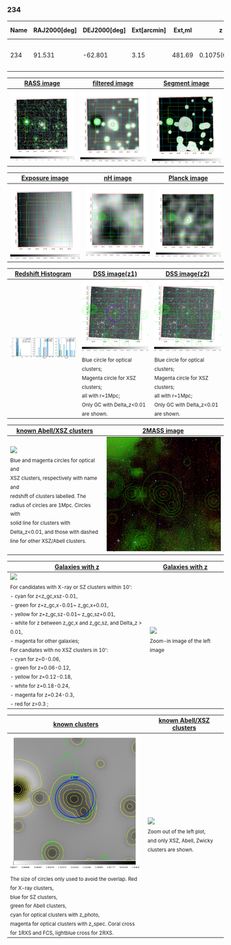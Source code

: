 <div STYLE="page-break-after: always;"></div>

### 234

|Name|RAJ2000[deg]|DEJ2000[deg] |Ext[arcmin]| Ext,ml | z | z_src| C|GC(XSZ,Delta_z<0.01)| GC(OPT,Delta_z<0.01)|GC| R_sig[arcmin] | R500[arcmin] | R500[Mpc]| CRsig[c/s] | CR500[c/s] |L500[1E44 erg/s]|F500[1E-12 erg/s/cm^2]| M500[1E14 Msun]|Tx[keV]|Cnt_sig|Beta|Rc[arcmin]|Comment|Alias|
|---|---|---|---|---|---|------|---|--------|---------|----------|---|---|---|---|---|---|---|---|---|---|---|---|---|---|
|234| 91.531| -62.801| 3.15| 481.69| 0.1075(0.008)| z2, z_xsz| B| PSZ2, Tar| A| A, PSZ2, Tar, W| 14.162| 7.847| 0.925| 0.215(0.013)| 0.200(0.013)| 1.090(0.036)| 3.685(0.123)| 2.50(0.04)| 3.90(0.04)| 970.9| 0.779(-0.071+0.090)| 4.628(-0.607+0.696)| -| k390|

|[RASS image](../image/234/234_img.pdf)|[filtered image](../image/234/234_fil.pdf)|[Segment image](../image/234/234_seg.pdf)|
|-------------------|--------------------|-------------------|
| <img src="../image/234/234_img.png" width="300">  | <img src="../image/234/234_fil.png" width="300">   | <img src="../image/234/234_seg.png" width="300">  |

|[Exposure image](../image/234/234_mex.pdf)| [nH image](../image/234/234_nh.pdf)| [Planck image](../image/234/234_p.pdf)|
|-------------------|--------------------|-------------------|
|<img src="../image/234/234_mex.png" width="300">   | <img src="../image/234/234_nh.png" width="300">    | <img src="../image/234/234_p.png" width="300"> |

|[Redshift Histogram](../image/234/234_zg.pdf) | [DSS image(z1)](../image/234/234_dss_z1.pdf)      |  [DSS image(z2)](../image/234/234_dss_z2.pdf)    |
|-------------------|--------------------|-------------------|
|<img src="../image/234/234_zg.png" width="300"> |<img src="../image/234/234_dss_z1.png" width="300"> <sub><br>Blue circle for optical clusters; <br>Magenta circle for XSZ clusters; <br>all with r=1Mpc; <br>Only GC with Delta_z<0.01 are shown. </sub>| <img src="../image/234/234_dss_z2.png" width="300"><sub><br>Blue circle for optical clusters; <br>Magenta circle for XSZ clusters; <br>all with r=1Mpc; <br>Only GC with Delta_z<0.01 are shown. </sub> |

|[known Abell/XSZ clusters](../image/234/234_m.pdf) | [2MASS image](../image/234/234_2mass.pdf)      |
|-------------------|-------------------|
|<img src=../image/234/234_m.png width="300"> <br><sub>Blue and magenta circles for optical and <br>XSZ clusters, respectively with name and <br>redshift of clusters labelled. The <br>radius of circles are 1Mpc. Circles with <br>solid line for clusters with <br>Delta_z<0.01, and those with dashed <br>line for other XSZ/Abell clusters.        </sub>|<img src="../image/234/234_2mass.png" width="300">  |

|[Galaxies with z](../image/234/234_opt_ned.pdf) |[Galaxies with z](../image/234/234_opt_ned_zoom.pdf) |
|-------------------|-------------------|
| <img src=../image/234/234_opt_ned.png width="300"> <br><sub> For candidates with X-ray or SZ clusters within 10': <br> - cyan for z<z_gc,xsz-0.01, <br> - green for z=z_gc,x-0.01~ z_gc,x+0.01, <br> - yellow for z=z_gc,sz-0.01~ z_gc,sz+0.01, <br> - white for z between z_gc,x and z_gc,sz, and Delta_z > 0.01, <br> - magenta for other galaxies; <br>For candiates with no XSZ clusters in 10': <br> - cyan for z=0-0.06, <br> - green for z=0.06-0.12, <br> - yellow for z=0.12-0.18, <br> - white for z=0.18-0.24, <br> - magenta for z=0.24-0.3, <br> - red for z>0.3 ;  </sub>|<img src=../image/234/234_opt_ned_zoom.png width="300">  <br><sub> Zoom-in image of the left image</sub>|

|[known clusters](../image/234/234_gc.pdf) |[known Abell/XSZ clusters](../image/234/234_gc_large.pdf) |
|-------------------|-------------------|
| <img src=../image/234/234_gc.png width="300"> <br><sub> The size of circles only used to avoid the overlap. Red for X-ray clusters, <br> blue for SZ clusters, <br> green for Abell clusters, <br> cyan for optical clusters with z_photo, <br> magenta for optical clusters with z_spec. Coral cross for 1RXS and FCS, lightblue cross for 2RXS. </sub>|<img src=../image/234/234_gc_large.png width="300"> <br><sub> Zoom out of the left plot, <br> and only XSZ, Abell, Zwicky clusters are shown. </sub> |



